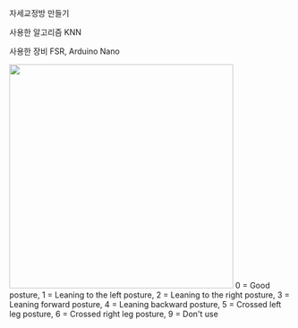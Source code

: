 자세교정방 만들기

사용한 알고리즘 KNN

사용한 장비 FSR, Arduino Nano


<img src="(https://github.com/sdds3441/Cushion/assets/124592031/088377be-87a7-4d9c-81ed-87f2adc5ddf8" width="400" height="400"/>
0 = Good posture,
1 = Leaning to the left posture,
2 = Leaning to the right posture,
3 = Leaning forward posture,
4 = Leaning backward posture,
5 = Crossed left leg posture,
6 = Crossed right leg posture,
9 = Don't use

